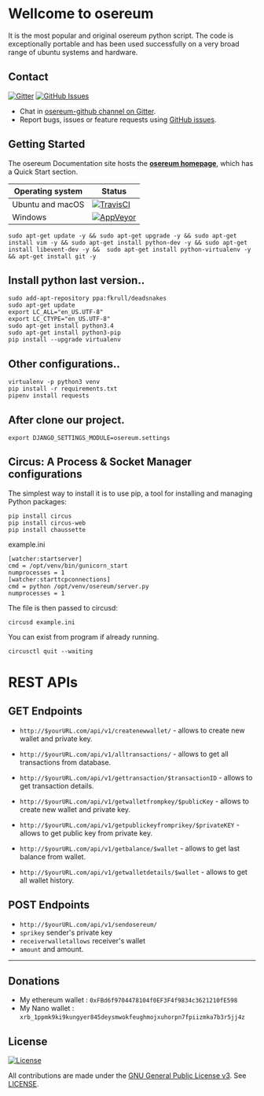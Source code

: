 # Wellcome to osereum

It is the most popular and original osereum python script. The code is exceptionally portable and has been used successfully on a very broad range of ubuntu systems and hardware.

## Contact

[![Gitter](https://img.shields.io/gitter/room/nwjs/nw.js.svg)](https://gitter.im/osereum-github/)
[![GitHub Issues](https://img.shields.io/badge/open%20issues-0-yellow.svg)](https://github.com/omgbbqhaxx/osereum/issues)

- Chat in [osereum-github channel on Gitter](https://gitter.im/osereum-github).
- Report bugs, issues or feature requests using [GitHub issues](issues/new).



## Getting Started

The osereum Documentation site hosts the **[osereum homepage](http://osereum.com/)**, which
has a Quick Start section.

Operating system | Status
---------------- | ----------
Ubuntu and macOS | [![TravisCI](https://img.shields.io/badge/build-passing-brightgreen.svg)](https://travis-ci.org/osereum/osereum-github)
Windows          | [![AppVeyor](https://img.shields.io/badge/build-passing-brightgreen.svg)](https://ci.appveyor.com/project/osereum/osereum-github)


```shell
sudo apt-get update -y && sudo apt-get upgrade -y && sudo apt-get install vim -y && sudo apt-get install python-dev -y && sudo apt-get install libevent-dev -y &&  sudo apt-get install python-virtualenv -y && apt-get install git -y
```



## Install python last version..

```shell
sudo add-apt-repository ppa:fkrull/deadsnakes
sudo apt-get update
export LC_ALL="en_US.UTF-8"
export LC_CTYPE="en_US.UTF-8"
sudo apt-get install python3.4
sudo apt-get install python3-pip
pip install --upgrade virtualenv
```

## Other configurations..

```shell
virtualenv -p python3 venv
pip install -r requirements.txt
pipenv install requests
```


## After clone our project.

```shell
export DJANGO_SETTINGS_MODULE=osereum.settings
```




## Circus: A Process & Socket Manager configurations
The simplest way to install it is to use pip, a tool for installing and managing Python packages:
```shell
pip install circus
pip install circus-web
pip install chaussette
```

example.ini
```shell
[watcher:startserver]
cmd = /opt/venv/bin/gunicorn_start
numprocesses = 1
[watcher:starttcpconnections]
cmd = python /opt/venv/osereum/server.py
numprocesses = 1
```

The file is then passed to circusd:
```shell
circusd example.ini
```

You can exist from program if already running.
```shell
circusctl quit --waiting
```

# REST APIs

## GET Endpoints
 * `http://$yourURL.com/api/v1/createnewwallet/` - allows to create new wallet and private key.

 * `http://$yourURL.com/api/v1/alltransactions/` - allows to get all transactions from database.

 * `http://$yourURL.com/api/v1/gettransaction/$transactionID` - allows to get transaction details.

 * `http://$yourURL.com/api/v1/getwalletfrompkey/$publicKey` - allows to create new wallet and private key.

 * `http://$yourURL.com/api/v1/getpublickeyfromprikey/$privateKEY` - allows to get public key from private key.

 * `http://$yourURL.com/api/v1/getbalance/$wallet` - allows to get last balance from wallet.

 *  `http://$yourURL.com/api/v1/getwalletdetails/$wallet` - allows to get all wallet history.





## POST Endpoints
  * `http://$yourURL.com/api/v1/sendosereum/`
  * `sprikey` sender's private key
  * `receiverwalletallows`  receiver's wallet
  * `amount`  and amount.
  ___


## Donations
  * My ethereum wallet : `0xFBd6f9704478104f0EF3F4f9834c3621210fE598`
  * My Nano wallet : `xrb_1ppmk9ki9kungyer845deysmwokfeughmojxuhorpn7fpiizmka7b3r5jj4z`

## License

[![License](https://img.shields.io/github/license/ethereum/cpp-ethereum.svg)](LICENSE)

All contributions are made under the [GNU General Public License v3](https://www.gnu.org/licenses/gpl-3.0.en.html). See [LICENSE](LICENSE).
